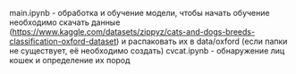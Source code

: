 main.ipynb - обработка и обучение модели, чтобы начать обучение необходимо скачать данные (https://www.kaggle.com/datasets/zippyz/cats-and-dogs-breeds-classification-oxford-dataset) и распаковать их в data/oxford (если папки не существует, её необходимо создать) 
cvcat.ipynb - обнаружение лиц кошек и определение их пород